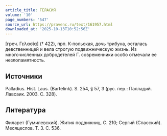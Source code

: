 ```yaml
---
article_title: ГЕЛАСИЯ
volume: '10'
page_numbers: '547'
source_url: https://pravenc.ru/text/161957.html
downloaded_at: '2025-10-13T10:52:56Z'
---
```


[греч. Γελασία] († 422), прп. К-польская, дочь трибуна, осталась девственницей и вела строгую подвижническую жизнь. Из многочисленных добродетелей Г. современники особо отмечали ее незлопамятность.

## Источники

Palladius. Hist. Laus. (Bartelink). S. 254, § 57, 3 (рус. пер.: Палладий. Лавсаик. 2003. С. 328).

## Литература

Филарет (Гумилевский). Жития подвижниц. С. 210; Сергий (Спасский). Месяцеслов. Т. 3. С. 536.
